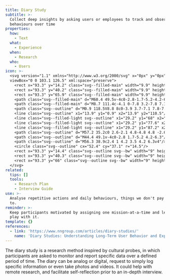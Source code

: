 ```yaml
---
title: Diary Study
subtitle: >-
  Collect deep insights by asking users or employees to track and observe their
  behaviours over time
properties:
  how:
    - Text
  what:
    - Experience
  when:
    - Research
  who:
    - Users
icon: >-
  <svg version="1.1" xmlns="http://www.w3.org/2000/svg" x="0px" y="0px"
  viewBox="0 0 103.1 126.5" xml:space="preserve">
    <rect x="93.3" y="14.2" class="svg--filled-main" width="9.9" height="20.3"/>
    <rect x="93.3" y="40.2" class="svg--filled-main" width="9.9" height="20.3"/>
    <rect x="93.3" y="65.9" class="svg--filled-main" width="9.9" height="20.3"/>
    <path class="svg--filled-main" d="M60.4 49.5v-4c0-2.8-1.7-5.2-4.2-6.3h-7.8c-2.4 1-4.2 3.5-4.2 6.3v4c0 0 3.3 2 8 2C57.2 51.6 60.4 49.5 60.4 49.5z"/>
    <path class="svg--filled-main" d="M8.7 111.4c-4.1 0-7.8 3.2-7.8 7.1s3.3 7 7.4 7h78.1v-14.1L8.7 111.4z"/>
    <path class="svg--outline" d="M0.9 118.5V8.8 8c0-3.9 3.7-7.1 7.8-7.1h76.1c4.7 0 8.5 3.8 8.5 8.5V103c0 4.7-3.8 8.5-8.5 8.5h-5.5H8.7c-4.1 0-7.8 3.2-7.8 7.1s3.3 7 7.4 7h78.1v-14.1"/>
    <line class="svg--outline" x1="13.9" y1="0.9" x2="13.9" y2="110.5"/>
    <line class="svg--filled-light svg--outline" x1="29.2" y1="68" x2="75.6" y2="68"/>
    <line class="svg--filled-light svg--outline" x1="29.2" y1="77.6" x2="75.6" y2="77.6"/>
    <line class="svg--filled-light svg--outline" x1="29.2" y1="87.2" x2="75.6" y2="87.2"/>
    <path class="svg--outline" d="M57.2 35.2c0 2.6-2.1 4.8-4.8 4.8 -2.6 0-4.8-2.2-4.8-4.8v-1.7c0-2.6 2.1-4.8 4.8-4.8 2.6 0 4.8 2.2 4.8 4.8V35.2z"/>
    <path class="svg--outline" d="M44.4 49.1v-4c0-2.8 1.7-5.2 4.2-6.3"/>
    <path class="svg--outline" d="M56.3 38.9c2.4 1 4.2 3.5 4.2 6.3v4"/>
    <circle class="svg--outline" cx="52.4" cy="37.1" r="14.5"/>
    <rect x="93.3" y="14.4" class="svg--outline svg--bw" width="9" height="20.3"/>
    <rect x="93.3" y="40.3" class="svg--outline svg--bw" width="9" height="20.3"/>
    <rect x="93.3" y="66" class="svg--outline svg--bw" width="9" height="20.3"/>
  </svg>
related:
  tips: []
  tools:
    - Research Plan
    - Interview Guide
use: >-
  Analyse repetitive actions and daily behaviours, things we don't pay attention
  to.
reminder: >-
  Keep participants motivated by assigning one mission-at-a-time and let them
  play with it.
template: {}
references:
  - link: 'https://www.nngroup.com/articles/diary-studies/'
    name: 'Diary Studies: Understanding Long-Term User Behavior and Experiences'
---
```

The diary study is a research method inspired by cultural probes, in which participants are asked to monitor and report specific data over a defined period of time. The diary can be analog or digital, request to simply log specific information or even take photos and videos. It could help with remote research, and facilitate self-reflection prior to an in-depth interview.
